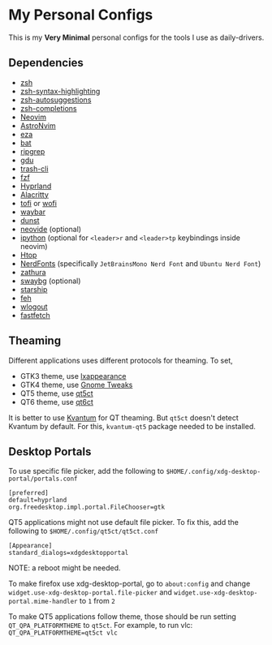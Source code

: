 # My Personal Configs

This is my **Very Minimal** personal configs for the tools I use as daily-drivers.

## Dependencies

- [zsh](https://www.zsh.org)
- [zsh-syntax-highlighting](https://github.com/zsh-users/zsh-syntax-highlighting)
- [zsh-autosuggestions](https://github.com/zsh-users/zsh-autosuggestions)
- [zsh-completions](https://github.com/zsh-users/zsh-completions)
- [Neovim](https://neovim.io)
- [AstroNvim](https://astronvim.com)
- [eza](https://github.com/eza-community/eza)
- [bat](https://github.com/sharkdp/bat)
- [ripgrep](https://github.com/BurntSushi/ripgrep)
- [gdu](https://github.com/dundee/gdu)
- [trash-cli](https://github.com/andreafrancia/trash-cli)
- [fzf](https://github.com/junegunn/fzf)
- [Hyprland](https://hyprland.org)
- [Alacritty](https://alacritty.org/)
- [tofi](https://github.com/philj56/tofi) or [wofi](https://hg.sr.ht/~scoopta/wofi)
- [waybar](https://github.com/Alexays/Waybar)
- [dunst](https://github.com/dunst-project/dunst)
- [neovide](https://github.com/neovide/neovide) (optional)
- [ipython](https://ipython.org) (optional for `<leader>r` and `<leader>tp` keybindings inside neovim)
- [Htop](https://htop.dev)
- [NerdFonts](https://www.nerdfonts.com) (specifically `JetBrainsMono Nerd Font` and `Ubuntu Nerd Font`)
- [zathura](https://pwmt.org/projects/zathura)
- [swaybg](https://github.com/swaywm/swaybg) (optional)
- [starship](https://starship.rs)
- [feh](https://feh.finalrewind.org)
- [wlogout](https://github.com/ArtsyMacaw/wlogout)
- [fastfetch](https://github.com/fastfetch-cli/fastfetch)

## Theaming

Different applications uses different protocols for theaming. To set,

- GTK3 theme, use [lxappearance](https://github.com/lxde/lxappearance)
- GTK4 theme, use [Gnome Tweaks](https://gitlab.gnome.org/GNOME/gnome-tweaks)
- QT5 theme, use [qt5ct](https://github.com/desktop-app/qt5ct)
- QT6 theme, use [qt6ct](https://github.com/trialuser02/qt6ct)

It is better to use [Kvantum](https://github.com/tsujan/Kvantum) for QT theaming. But `qt5ct` doesn't detect Kvantum by default. For this, `kvantum-qt5` package needed to be installed.

## Desktop Portals

To use specific file picker, add the following to `$HOME/.config/xdg-desktop-portal/portals.conf`

```
[preferred]
default=hyprland
org.freedesktop.impl.portal.FileChooser=gtk
```

QT5 applications might not use default file picker. To fix this, add the following to `$HOME/.config/qt5ct/qt5ct.conf`

```
[Appearance]
standard_dialogs=xdgdesktopportal
```

NOTE: a reboot might be needed.

To make firefox use xdg-desktop-portal, go to `about:config` and change `widget.use-xdg-desktop-portal.file-picker` and `widget.use-xdg-desktop-portal.mime-handler` to `1` from `2`

To make QT5 applications follow theme, those should be run setting `QT_QPA_PLATFORMTHEME` to `qt5ct`. For example, to run vlc: `QT_QPA_PLATFORMTHEME=qt5ct vlc`
